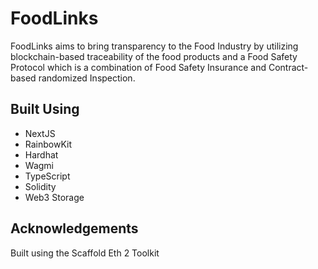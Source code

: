 # FoodLinks

FoodLinks aims to bring transparency to the Food Industry by utilizing blockchain-based traceability of the food products and a Food Safety Protocol which is a combination of Food Safety Insurance and Contract-based randomized Inspection.

## Built Using

-   NextJS
-   RainbowKit
-   Hardhat
-   Wagmi
-   TypeScript
-   Solidity
-   Web3 Storage

## Acknowledgements

Built using the Scaffold Eth 2 Toolkit
